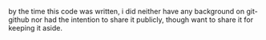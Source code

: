 by the time this code was written, i did neither have any background on git-github nor had the intention to share it publicly, though want to share it for keeping it aside. 
